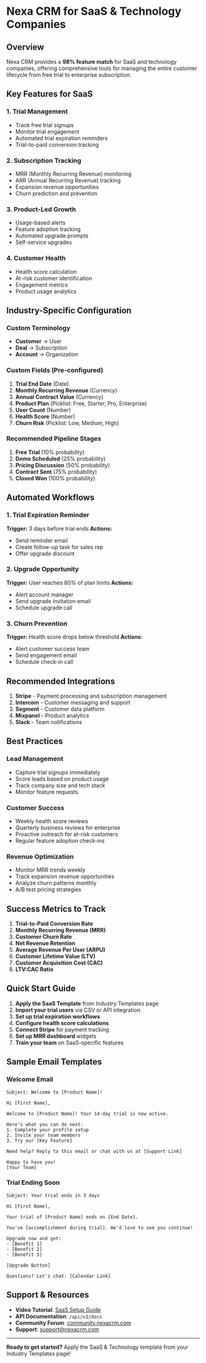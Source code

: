 # Nexa CRM for SaaS & Technology Companies

## Overview

Nexa CRM provides a **98% feature match** for SaaS and technology companies, offering comprehensive tools for managing the entire customer lifecycle from free trial to enterprise subscription.

## Key Features for SaaS

### 1. **Trial Management**
- Track free trial signups
- Monitor trial engagement
- Automated trial expiration reminders
- Trial-to-paid conversion tracking

### 2. **Subscription Tracking**
- MRR (Monthly Recurring Revenue) monitoring
- ARR (Annual Recurring Revenue) tracking
- Expansion revenue opportunities
- Churn prediction and prevention

### 3. **Product-Led Growth**
- Usage-based alerts
- Feature adoption tracking
- Automated upgrade prompts
- Self-service upgrades

### 4. **Customer Health**
- Health score calculation
- At-risk customer identification
- Engagement metrics
- Product usage analytics

## Industry-Specific Configuration

### Custom Terminology
- **Customer** → User
- **Deal** → Subscription
- **Account** → Organization

### Custom Fields (Pre-configured)
1. **Trial End Date** (Date)
2. **Monthly Recurring Revenue** (Currency)
3. **Annual Contract Value** (Currency)
4. **Product Plan** (Picklist: Free, Starter, Pro, Enterprise)
5. **User Count** (Number)
6. **Health Score** (Number)
7. **Churn Risk** (Picklist: Low, Medium, High)

### Recommended Pipeline Stages
1. **Free Trial** (10% probability)
2. **Demo Scheduled** (25% probability)
3. **Pricing Discussion** (50% probability)
4. **Contract Sent** (75% probability)
5. **Closed Won** (100% probability)

## Automated Workflows

### 1. Trial Expiration Reminder
**Trigger:** 3 days before trial ends
**Actions:**
- Send reminder email
- Create follow-up task for sales rep
- Offer upgrade discount

### 2. Upgrade Opportunity
**Trigger:** User reaches 80% of plan limits
**Actions:**
- Alert account manager
- Send upgrade invitation email
- Schedule upgrade call

### 3. Churn Prevention
**Trigger:** Health score drops below threshold
**Actions:**
- Alert customer success team
- Send engagement email
- Schedule check-in call

## Recommended Integrations

1. **Stripe** - Payment processing and subscription management
2. **Intercom** - Customer messaging and support
3. **Segment** - Customer data platform
4. **Mixpanel** - Product analytics
5. **Slack** - Team notifications

## Best Practices

### Lead Management
- Capture trial signups immediately
- Score leads based on product usage
- Track company size and tech stack
- Monitor feature requests

### Customer Success
- Weekly health score reviews
- Quarterly business reviews for enterprise
- Proactive outreach for at-risk customers
- Regular feature adoption check-ins

### Revenue Optimization
- Monitor MRR trends weekly
- Track expansion revenue opportunities
- Analyze churn patterns monthly
- A/B test pricing strategies

## Success Metrics to Track

1. **Trial-to-Paid Conversion Rate**
2. **Monthly Recurring Revenue (MRR)**
3. **Customer Churn Rate**
4. **Net Revenue Retention**
5. **Average Revenue Per User (ARPU)**
6. **Customer Lifetime Value (LTV)**
7. **Customer Acquisition Cost (CAC)**
8. **LTV:CAC Ratio**

## Quick Start Guide

1. **Apply the SaaS Template** from Industry Templates page
2. **Import your trial users** via CSV or API integration
3. **Set up trial expiration workflows**
4. **Configure health score calculations**
5. **Connect Stripe** for payment tracking
6. **Set up MRR dashboard** widgets
7. **Train your team** on SaaS-specific features

## Sample Email Templates

### Welcome Email
```
Subject: Welcome to [Product Name]!

Hi [First Name],

Welcome to [Product Name]! Your 14-day trial is now active.

Here's what you can do next:
1. Complete your profile setup
2. Invite your team members
3. Try our [Key Feature]

Need help? Reply to this email or chat with us at [Support Link]

Happy to have you!
[Your Team]
```

### Trial Ending Soon
```
Subject: Your trial ends in 3 days

Hi [First Name],

Your trial of [Product Name] ends on [End Date].

You've [accomplishment during trial]. We'd love to see you continue!

Upgrade now and get:
- [Benefit 1]
- [Benefit 2]
- [Benefit 3]

[Upgrade Button]

Questions? Let's chat: [Calendar Link]
```

## Support & Resources

- **Video Tutorial**: [SaaS Setup Guide](#)
- **API Documentation**: `/api/v1/docs`
- **Community Forum**: [community.nexacrm.com](#)
- **Support**: support@nexacrm.com

---

**Ready to get started?** Apply the SaaS & Technology template from your Industry Templates page!
